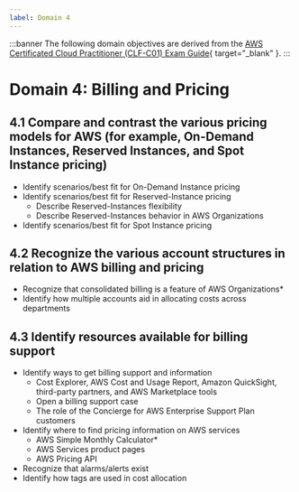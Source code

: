 ```yaml
---
label: Domain 4
---
```


:::banner
The following domain objectives are derived from the [AWS Certificated Cloud Practitioner (CLF-C01) Exam Guide](https://d1.awsstatic.com/training-and-certification/docs-cloud-practitioner/AWS-Certified-Cloud-Practitioner_Exam-Guide.pdf){ target="_blank" }.
:::

# Domain 4: Billing and Pricing

## 4.1 Compare and contrast the various pricing models for AWS (for example, On-Demand Instances, Reserved Instances, and Spot Instance pricing)

- Identify scenarios/best fit for On-Demand Instance pricing
- Identify scenarios/best fit for Reserved-Instance pricing
  - Describe Reserved-Instances flexibility
  - Describe Reserved-Instances behavior in AWS Organizations
- Identify scenarios/best fit for Spot Instance pricing

## 4.2 Recognize the various account structures in relation to AWS billing and pricing

- Recognize that consolidated billing is a feature of AWS Organizations*
- Identify how multiple accounts aid in allocating costs across departments

## 4.3 Identify resources available for billing support

- Identify ways to get billing support and information
  - Cost Explorer, AWS Cost and Usage Report, Amazon QuickSight, third-party partners, and AWS Marketplace tools
  - Open a billing support case
  - The role of the Concierge for AWS Enterprise Support Plan customers
- Identify where to find pricing information on AWS services
  - AWS Simple Monthly Calculator*
  - AWS Services product pages
  - AWS Pricing API
- Recognize that alarms/alerts exist
- Identify how tags are used in cost allocation